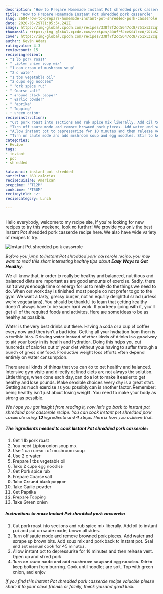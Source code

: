 ```yaml
---
description: "How to Prepare Homemade Instant Pot shredded pork casserole"
title: "How to Prepare Homemade Instant Pot shredded pork casserole"
slug: 2684-how-to-prepare-homemade-instant-pot-shredded-pork-casserole
date: 2020-06-29T11:05:54.242Z
image: https://img-global.cpcdn.com/recipes/338f7f2cc5647cc8/751x532cq70/instant-pot-shredded-pork-casserole-recipe-main-photo.jpg
thumbnail: https://img-global.cpcdn.com/recipes/338f7f2cc5647cc8/751x532cq70/instant-pot-shredded-pork-casserole-recipe-main-photo.jpg
cover: https://img-global.cpcdn.com/recipes/338f7f2cc5647cc8/751x532cq70/instant-pot-shredded-pork-casserole-recipe-main-photo.jpg
author: Kevin Adams
ratingvalue: 4.3
reviewcount: 15
recipeingredient:
- "1 lb pork roast"
- " Lipton onion soup mix"
- "1 can cream of mushroom soup"
- "2 c water"
- "1 tbs vegetable oil"
- "2 cups egg noodles"
- " Pork spice rub"
- " Coarse salt"
- " Ground black pepper"
- " Garlic powder"
- " Paprika"
- " Topping"
- " Green onion"
recipeinstructions:
- "Cut pork roast into sections and rub spice mix liberally. Add oil to instant pot and put on saute mode, brown all sides."
- "Turn off saute mode and remove browned pork pieces. Add water and scrape up brown bits. Add soup mix and pork back to Instant pot. Seal and set manual cook for 45 minutes."
- "Allow instant pot to depressurize for 10 minutes and then release vent. Open up and shred pork"
- "Turn on saute mode and add mushroom soup and egg noodles. Stir to keep bottom from burning. Cook until noodles are soft. Top with green onion, and enjoy"
categories:
- Recipe
tags:
- instant
- pot
- shredded

katakunci: instant pot shredded 
nutrition: 268 calories
recipecuisine: American
preptime: "PT12M"
cooktime: "PT50M"
recipeyield: "2"
recipecategory: Lunch

---
```

<br>
Hello everybody, welcome to my recipe site, If you're looking for new recipes to try this weekend, look no further! We provide you only the best Instant Pot shredded pork casserole recipe here. We also have wide variety of recipes to try.
<br>


![Instant Pot shredded pork casserole](https://img-global.cpcdn.com/recipes/338f7f2cc5647cc8/751x532cq70/instant-pot-shredded-pork-casserole-recipe-main-photo.jpg)

<i>Before you jump to Instant Pot shredded pork casserole recipe, you may want to read this short interesting healthy tips about <strong>Easy Ways to Get Healthy</strong>.</i>

We all know that, in order to really be healthy and balanced, nutritious and balanced diets are important as are good amounts of exercise. Sadly, there isn't always enough time or energy for us to really do the things we need to do. When our work day is finished, most people do not prefer to go to the gym. We want a tasty, greasy burger, not an equally delightful salad (unless we’re vegetarians). You should be thankful to learn that getting healthy doesn't always have to be super hard work. If you keep going with it, you'll get all of the required foods and activites. Here are some ideas to be as healthy as possible.

Water is the very best drinks out there. Having a soda or a cup of coffee every now and then isn’t a bad idea. Getting all your hydration from them is a terrible idea. Drinking water instead of other kinds of drinks is a good way to aid your body in its health and hydration. Doing this helps you cut hundreds of calories out of your diet without your having to suffer through a bunch of gross diet food. Productive weight loss efforts often depend entirely on water consumption.

There are all kinds of things that you can do to get healthy and balanced. Intensive gym visits and directly defined diets are not always the solution. Little things, when done each day, can do a lot to make it easier to get healthy and lose pounds. Make sensible choices every day is a great start. Getting as much exercise as you possibly can is another factor. Remember: being healthy isn’t just about losing weight. You need to make your body as strong as possible. 


<i>We hope you got insight from reading it, now let's go back to instant pot shredded pork casserole recipe. You can cook instant pot shredded pork casserole using <strong>13</strong> ingredients and <strong>4</strong> steps. Here is how you achieve that.
</i>

##### The ingredients needed to cook Instant Pot shredded pork casserole:

1. Get 1 lb pork roast
1. You need  Lipton onion soup mix
1. Use 1 can cream of mushroom soup
1. Use 2 c water
1. Prepare 1 tbs vegetable oil
1. Take 2 cups egg noodles
1. Get  Pork spice rub
1. Prepare  Coarse salt
1. Take  Ground black pepper
1. Take  Garlic powder
1. Get  Paprika
1. Prepare  Topping
1. Take  Green onion


##### Instructions to make Instant Pot shredded pork casserole:

1. Cut pork roast into sections and rub spice mix liberally. Add oil to instant pot and put on saute mode, brown all sides.
1. Turn off saute mode and remove browned pork pieces. Add water and scrape up brown bits. Add soup mix and pork back to Instant pot. Seal and set manual cook for 45 minutes.
1. Allow instant pot to depressurize for 10 minutes and then release vent. Open up and shred pork
1. Turn on saute mode and add mushroom soup and egg noodles. Stir to keep bottom from burning. Cook until noodles are soft. Top with green onion, and enjoy


<i>If you find this Instant Pot shredded pork casserole recipe valuable please share it to your close friends or family, thank you and good luck.</i>
